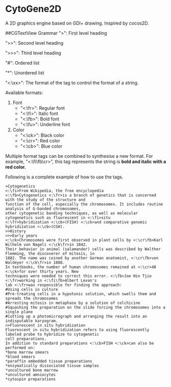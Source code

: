 CytoGene2D
==========
A 2D graphics engine based on GDI+ drawing. 
Inspired by cocos2D.

##CGTextView Grammar
">": First level heading

">>": Second level heading

">>>": Third level heading

"#": Ordered list

"*": Unordered list

"<:\xx>": The format of the tag to control the format of a string. 

Available formats:

1. Font
	* "<:\fr>": Regular font
	* "<:\fi>": Italic font
	* "<:\fb>": Bold font
	* "<:\fu>": Underline font
2. Color
	* "<:\ck>": Black color
	* "<:\cr>": Red color
	* "<:\cb>": Blue color

Multiple format tags can be combined to synthesise a new format. For example, "<:\fi\fb\cr>", this tag represents the string is **bold and italic with a red color.**

Following is a complete example of how to use the tags.

```
>Cytogenetics
<:\fi>From Wikipedia, the free encyclopedia
<:\fb>Cytogenetics <:\fr>is a branch of genetics that is concerned with the study of the structure and 
function of the cell, especially the chromosomes. It includes routine analysis of G-banded chromosomes, 
other cytogenetic banding techniques, as well as molecular cytogenetics such as fluorescent in <:\fi>situ 
<:\fr>hybridization <:\cb>(FISH) <:\ck>and comparative genomic hybridization <:\cb>(CGH).
>>History
>>>Early years
<:\ck>Chromosomes were first observed in plant cells by <:\cr\fb>Karl Wilhelm von Nageli <:\ck\fr>in 1842.
Their behavior in animal (salamander) cells was described by Walther Flemming, the discoverer of mitosis, in 
1882. The name was coined by another German anatomist, <:\cr\fb>von Waldeyer <:\ck\fr>in 1888.
In textbooks, the number of human chromosomes remained at <:\cr>48 <:\ck>for over thirty years. New 
techniques were needed to correct this error. <:\fb>Joe Hin Tjio <:\fr>working in <:\fi\fb>Albert Levan's 
lab <:\fr>was responsible for finding the approach:
#Using cells in culture
#Pre-treating cells in a hypotonic solution, which swells them and spreads the chromosomes
#Arresting mitosis in metaphase by a solution of colchicine
#Squashing the preparation on the slide forcing the chromosomes into a single plane
#Cutting up a photomicrograph and arranging the result into an indisputable karyogram.
>>Fluorescent in situ hybridization
Fluorescent in situ hybridization refers to using fluorescently labeled probe to hybridize to cytogenetic 
cell preparations.
In addition to standard preparations <:\cb>FISH <:\ck>can also be performed on:
*bone marrow smears
*blood smears
*paraffin embedded tissue preparations
*enzymatically dissociated tissue samples
*uncultured bone marrow
*uncultured amniocytes
*cytospin preparations
```